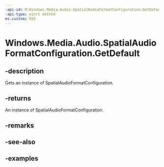 ```yaml
---
-api-id: M:Windows.Media.Audio.SpatialAudioFormatConfiguration.GetDefault
-api-type: winrt method
ms.custom: RS5
---
```


<!-- Method syntax.
public SpatialAudioFormatConfiguration SpatialAudioFormatConfiguration.GetDefault()
-->

# Windows.Media.Audio.SpatialAudioFormatConfiguration.GetDefault

## -description
Gets an instance of SpatialAudioFormatConfiguration.

## -returns
An instance of SpatialAudioFormatConfiguration.

## -remarks

## -see-also

## -examples


